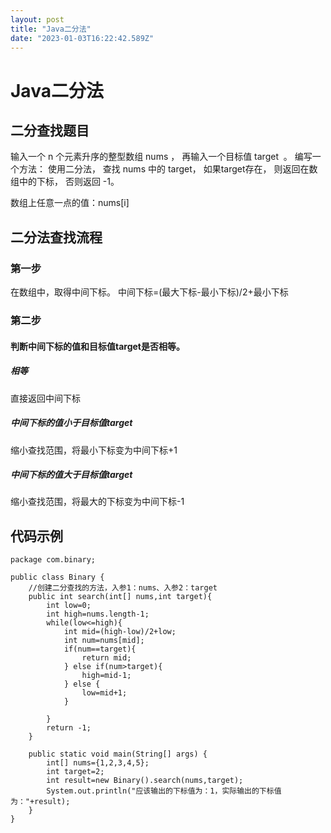 ```yaml
---
layout: post
title: "Java二分法"
date: "2023-01-03T16:22:42.589Z"
---
```

Java二分法
=======

二分查找题目
------

输入一个 n 个元素升序的整型数组 nums ， 再输入一个目标值 target  。 编写一个方法： 使用二分法， 查找 nums 中的 target， 如果target存在， 则返回在数组中的下标， 否则返回 -1。

数组上任意一点的值：nums\[i\]

二分法查找流程
-------

### 第一步

在数组中，取得中间下标。 中间下标=(最大下标-最小下标)/2+最小下标

### 第二步

#### 判断中间下标的值和目标值target是否相等。

##### 相等

直接返回中间下标

##### 中间下标的值小于目标值target

缩小查找范围，将最小下标变为中间下标+1

##### 中间下标的值大于目标值target

缩小查找范围，将最大的下标变为中间下标-1

代码示例
----

    package com.binary;
    
    public class Binary {
        //创建二分查找的方法，入参1：nums、入参2：target
        public int search(int[] nums,int target){
            int low=0;
            int high=nums.length-1;
            while(low<=high){
                int mid=(high-low)/2+low;
                int num=nums[mid];
                if(num==target){
                    return mid;
                } else if(num>target){
                    high=mid-1;
                } else {
                    low=mid+1;
                }
    
            }
            return -1;
        }
    
        public static void main(String[] args) {
            int[] nums={1,2,3,4,5};
            int target=2;
            int result=new Binary().search(nums,target);
            System.out.println("应该输出的下标值为：1，实际输出的下标值为："+result);
        }
    }